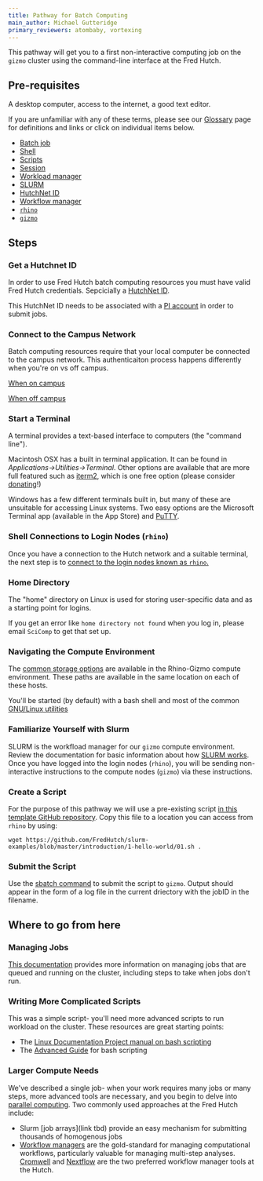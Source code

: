 ```yaml
---
title: Pathway for Batch Computing
main_author: Michael Gutteridge
primary_reviewers: atombaby, vortexing
---
```


This pathway will get you to a first non-interactive computing job on the `gizmo` cluster using the command-line interface at the Fred Hutch.  

## Pre-requisites
A desktop computer, access to the internet, a good text editor.

If you are unfamiliar with any of these terms, please see our [Glossary](/scicomputing/glossary/) page for definitions and links or click on individual items below. 
 - [Batch job](/scicomputing/glossary#batch-job)
 - [Shell](/scicomputing/glossary#shell)
 - [Scripts](/scicomputing/glossary#scripts)
 - [Session](/scicomputing/glossary#session)
 - [Workload manager](/scicomputing/glossary#workload-0manager)
 - [SLURM](/scicomputing/glossary#slurm)
 - [HutchNet ID](/scicomputing/glossary#hutchnet-id)
 - [Workflow manager](/scicomputing/glossary#workflow-manager)
 - [`rhino`](/scicomputing/glossary#rhino)
 - [`gizmo`](/scicomputing/glossary#gizmo)

## Steps

### Get a Hutchnet ID
In order to use Fred Hutch batch computing resources you must have valid Fred Hutch credentials.  Sepcicially a [HutchNet ID](/scicomputing/access_credentials/#hutchnet-id).

This HutchNet ID needs to be associated with a [PI account](scicomputing/access_credentials/#accessing-slurm-clusters) in order to submit jobs. 


### Connect to the Campus Network
Batch computing resources require that your local computer be connected to the campus network.  This authenticaiton process happens differently when you're on vs off campus. 

[When on campus](https://centernet.fredhutch.org/cn/u/center-it/help-desk/connecting-to-wifi.html)

[When off campus](https://centernet.fredhutch.org/cn/u/center-it/help-desk/vpn.html)

### Start a Terminal

A terminal provides a text-based interface to computers (the "command line").

Macintosh OSX has a built in terminal application. It can be found in _Applications->Utilities->Terminal_.  Other options are available that are more full featured such as [iterm2](https://iterm2.com/), which is one free option (please consider [donating](https://iterm2.com/donate.html)!)

Windows has a few different terminals built in, but many of these are unsuitable for accessing Linux systems.  Two easy options are the Microsoft Terminal app (available in the App Store) and [PuTTY](scicomputing/access_methods/#windows).

### Shell Connections to Login Nodes (`rhino`)

Once you have a connection to the Hutch network and a suitable terminal, the next step is to [connect to the login nodes known as `rhino`.](scicomputing/access_methods/#ssh-connections)

### Home Directory

The "home" directory on Linux is used for storing user-specific data and as a starting point for logins.

If you get an error like `home directory not found` when you log in, please email `SciComp` to get that set up.


### Navigating the Compute Environment

The [common storage options](scicomputing/store_posix.md) are available in the Rhino-Gizmo compute environment. These paths are available in the same location on each of these hosts.

You'll be started (by default) with a bash shell and most of the common [GNU/Linux utilities](https://tldp.org/LDP/GNU-Linux-Tools-Summary/html/index.html)

### Familiarize Yourself with Slurm
SLURM is the workfload manager for our `gizmo` compute environment.  Review the documentation for basic information about how [SLURM works](scicomputing/compute_jobs/#basic-slurm-terminology).  Once you have logged into the login nodes (`rhino`), you will be sending non-interactive instructions to the compute nodes (`gizmo`) via these instructions.  

### Create a Script

For the purpose of this pathway we will use a pre-existing script [in this template GitHub repository](https://github.com/FredHutch/slurm-examples/blob/master/introduction/1-hello-world/01.sh). Copy this file to a location you can access from `rhino` by using:
```
wget https://github.com/FredHutch/slurm-examples/blob/master/introduction/1-hello-world/01.sh .
```

### Submit the Script

Use the [sbatch command](scicomputing/compute_jobs/#submitting-jobs) to submit the script to `gizmo`.  Output should appear in the form of a log file in the current driectory with the jobID in the filename.  

## Where to go from here

### Managing Jobs

[This documentation](scicomputing/compute_jobs/#managing-jobs) provides more information on managing jobs that are queued and running on the cluster, including steps to take when jobs don't run.

### Writing More Complicated Scripts

This was a simple script- you'll need more advanced scripts to run workload on the cluster. These resources are great starting points:

 - The [Linux Documentation Project manual on bash scripting](https://tldp.org/LDP/Bash-Beginners-Guide/html/index.html)
 - The [Advanced Guide](https://tldp.org/LDP/abs/html/index.html) for bash scripting

### Larger Compute Needs

We've described a single job- when your work requires many jobs or many steps, more advanced tools are necessary, and you begin to delve into [parallel computing](/scicomputing/compute_parallel/).  Two commonly used approaches at the Fred Hutch include:

 - Slurm [job arrays](link tbd) provide an easy mechanism for submitting thousands of homogenous jobs
 - [Workflow managers](/scicomputing/compute_parallel/#workflow-managers) are the gold-standard for managing computational workflows, particularly valuable for managing multi-step analyses.  [Cromwell](/compdemos/Cromwell/) and [Nextflow](/compdemos/nextflow/) are the two preferred workflow manager tools at the Hutch.  

